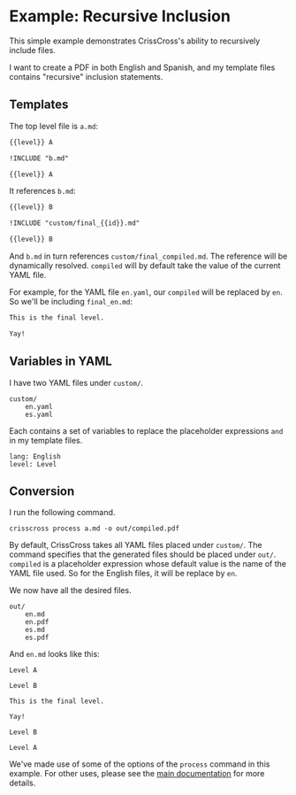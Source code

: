 # Example: Recursive Inclusion

This simple example demonstrates CrissCross's ability to recursively include files. 

I want to create a PDF in both English and Spanish, and my template files contains "recursive" inclusion statements. 

## Templates

The top level file is `a.md`:

```markdown
{{level}} A

!INCLUDE "b.md"

{{level}} A
```

It references `b.md`:

```markdown
{{level}} B

!INCLUDE "custom/final_{{id}}.md"

{{level}} B
```

And `b.md` in turn references `custom/final_compiled.md`. The reference will be dynamically resolved. `compiled` will by default take the value of the current YAML file. 

For example, for the YAML file `en.yaml`, our `compiled` will be replaced by `en`. So we'll be including `final_en.md`:

```markdown
This is the final level.

Yay!
```

## Variables in YAML

I have two YAML files under `custom/`.

```
custom/
    en.yaml
    es.yaml
```

Each contains a set of variables to replace the placeholder expressions `` and `` in my template files. 

```
lang: English
level: Level
```
## Conversion

I run the following command. 

```shell
crisscross process a.md -o out/compiled.pdf
```

By default, CrissCross takes all YAML files placed under `custom/`. The command specifies that the generated files should be placed under `out/`. ``compiled`` is a placeholder expression whose default value is the name of the YAML file used. So for the English files, it will be replace by ``en``.

We now have all the desired files. 

```
out/
    en.md
    en.pdf
    es.md
    es.pdf
```

And `en.md` looks like this:

```
Level A

Level B

This is the final level.

Yay!

Level B

Level A
```

We've made use of some of the options of the `process` command in this example. For other uses, please see the [main documentation](../../) for more details.
